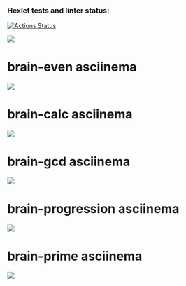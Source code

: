### Hexlet tests and linter status:
[![Actions Status](https://github.com/Maiiiiiiiiia/frontend-project-lvl1/workflows/hexlet-check/badge.svg)](https://github.com/Maiiiiiiiiia/frontend-project-lvl1/actions)

<a href="https://codeclimate.com/github/Maiiiiiiiiia/frontend-project-lvl1/maintainability"><img src="https://api.codeclimate.com/v1/badges/f4cb6c68341568331298/maintainability" /></a>

<h1>brain-even asciinema</h1>
<a href="https://asciinema.org/a/0LcHAc63ltTdNrmxc9YaQwWzH" target="_blank"><img src="https://asciinema.org/a/0LcHAc63ltTdNrmxc9YaQwWzH.svg" /></a>

<h1>brain-calc asciinema</h1>
<a href="https://asciinema.org/a/CjkT41P1fqJ57GY8kM0QaMXrv" target="_blank"><img src="https://asciinema.org/a/CjkT41P1fqJ57GY8kM0QaMXrv.svg" /></a>

<h1>brain-gcd asciinema</h1>
<a href="https://asciinema.org/a/uM9eiK04dZB9OoWikfLPTj5q3" target="_blank"><img src="https://asciinema.org/a/uM9eiK04dZB9OoWikfLPTj5q3.svg" /></a>

<h1>brain-progression asciinema</h1>
<a href="https://asciinema.org/a/N18wPNEYj4TQHQWMcYyBTaW7Q" target="_blank"><img src="https://asciinema.org/a/N18wPNEYj4TQHQWMcYyBTaW7Q.svg" /></a>

<h1>brain-prime asciinema</h1>
<a href="https://asciinema.org/a/EwoJnHlsXzCkQZG1IYUW1Wpqr" target="_blank"><img src="https://asciinema.org/a/EwoJnHlsXzCkQZG1IYUW1Wpqr.svg" /></a>
